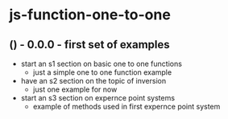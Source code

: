 # js-function-one-to-one


## () - 0.0.0 - first set of examples
* start an s1 section on basic one to one functions
  * just a simple one to one function example
* have an s2 section on the topic of inversion
  * just one example for now
* start an s3 section on expernce point systems
  * example of methods used in first expernce point system


